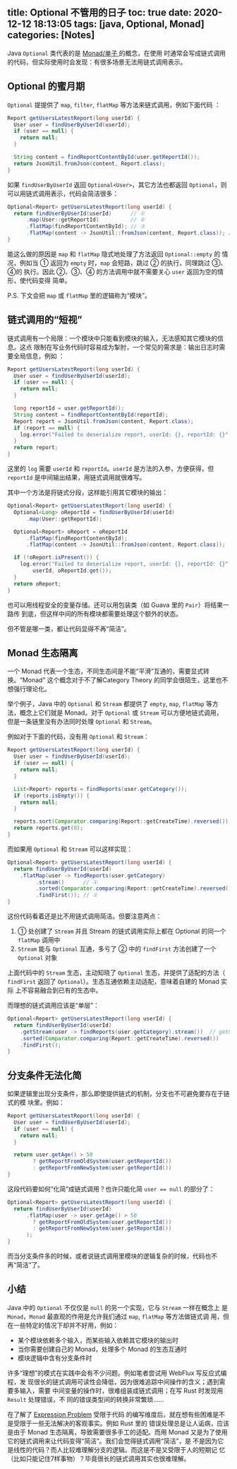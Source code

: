 title: Optional 不管用的日子
toc: true
date: 2020-12-12 18:13:05
tags: [java, Optional, Monad]
categories: [Notes]
---

Java `Optional` 类代表的是 [Monad/单子
](https://en.wikipedia.org/wiki/Monad_(functional_programming)) 的概念，在使用
时通常会写成链式调用的代码，但实际使用时会发现：有很多场景无法用链式调用表示。

## Optional 的蜜月期

`Optional` 提提供了 `map`, `filter`, `flatMap` 等方法来链式调用，例如下面代码
：

```java
Report getUsersLatestReport(long userId) {
  User user = findUserByUserId(userId);
  if (user == null) {
    return null;
  }

  String content = findReportContentById(user.getReportId());
  return JsonUtil.fromJson(content, Report.class);
}
```

如果 `findUserByUserId` 返回 `Optional<User>`，其它方法也都返回 `Optional`，则
可以用链式调用表示，代码会简洁很多：

```java
Optional<Report> getUsersLatestReport(long userId) {
  return findUserByUserId(userId)      // ①
      .map(User::getReportId)          // ②
      .flatMap(findReportContentById); // ③
      .flatMap(content -> JsonUtil::fromJson(content, Report.class)); // ④
}
```

能这么做的原因是 `map` 和 `flatMap` 隐式地处理了方法返回 `Optional::empty` 的
情况，例如当 ① 返回为 `empty` 时，`map` 会短路，跳过 ② 的执行，同理跳过 ③、④的
执行。因此 ②、③、④ 的方法调用中就不需要关心 `user` 返回为空的情形，使代码变得
简单。

P.S. 下文会把 `map` 或 `flatMap` 里的逻辑称为“模块”。

## 链式调用的“短视”

链式调用有一个局限：一个模块中只能看到模块的输入，无法感知其它模块的信息。这点
限制在写业务代码时容易成为掣肘，一个常见的需求是：输出日志时需要全局信息，例如
：

```java
Report getUsersLatestReport(long userId) {
  User user = findUserByUserId(userId);
  if (user == null) {
    return null;
  }

  long reportId = user.getReportId();
  String content = findReportContentById(reportId);
  Report report = JsonUtil.fromJson(content, Report.class);
  if (report == null) {
    log.error("Failed to deserialize report, userId: {}, reportId: {}", userId, reportId);
  }
  return report;
}
```

这里的 `log` 需要 `userId` 和 `reportId`。`userId` 是方法的入参，方便获得，但
`reportId` 是中间输出结果，用链式调用就很难写。

其中一个方法是将链式分段，这样能引用其它模块的输出：

```java
Optional<Report> getUsersLatestReport(long userId) {
  Optional<Long> oReportId = findUserByUserId(userId)
      .map(User::getReportId);

  Optional<Report> oReport = oReportId
      .flatMap(findReportContentById);
      .flatMap(content -> JsonUtil::fromJson(content, Report.class));

  if (!oReport.isPresent()) {
    log.error("Failed to deserialize report, userId: {}, reportId: {}",
        userId, oReportId.get());
  }
  return oReport;
}
```

也可以用线程安全的变量存储。还可以用包装类（如 Guava 里的 `Pair`）将结果一路传
到底，但这样中间的所有模块都需要处理这个额外的状态。

但不管是哪一类，都让代码显得不再“简洁”。

## Monad 生态隔离

一个 Monad 代表一个生态，不同生态间是不能“平滑”互通的，需要显式转换。“Monad”
这个概念对于不了解Category Theory 的同学会很陌生，这里也不想强行理论化。

举个例子，Java 中的 `Optional` 和 `Stream` 都提供了 `empty`, `map`, `flatMap`
等方法，概念上它们就是 Monad。对于 `Optional` 或 `Stream` 可以方便地链式调用，
但是一条链里没有办法同时处理 `Optional` 和 `Stream`。

例如对于下面的代码，没有用 `Optional` 和 `Stream`：

```java
Report getUsersLatestReport(long userId) {
  User user = findUserByUserId(userId);
  if (user == null) {
    return null;
  }

  List<Report> reports = findReports(user.getCategory());
  if (reports.isEmpty()) {
    return null;
  }

  reports.sort(Comparator.comparing(Report::getCreateTime).reversed());
  return reports.get(0);
}
```

而如果用 `Optional` 和 `Stream` 可以这样实现：

```java
Optional<Report> getUsersLatestReport(long userId) {
  return findUserByUserId(userId)
    .flatMap(user -> findReports(user.getCategory)
         .stream()      // ①
         .sorted(Comparator.comparing(Report::getCreateTime).reversed())
         .findFirst()); // ②
}
```

这份代码看着还是比不用链式调用简洁。但要注意两点：

1. ① 处创建了 `Stream` 并且 Stream 的链式调用实际上都在 Optional 的同一个
   `flatMap` 调用中
2. `Stream` 能与 `Optional` 互通，多亏了 ② 中的 `findFirst` 方法创建了一个
   `Optional` 对象

上面代码中的 `Stream` 生态，主动知晓了 `Optional` 生态，并提供了适配的方法（
`findFirst` 返回了 `Optional`）。生态互通依赖主动适配，意味着自建的 Monad 实际
上不容易融合到已有的生态中。

而理想的链式调用应该是“单层”：

```java
Optional<Report> getUsersLatestReport(long userId) {
  return findUserByUserId(userId)
    .getStream(user -> findReports(user.getCategory).stream())  // getStream 方法实际不存在
    .sorted(Comparator.comparing(Report::getCreateTime).reversed())
    .findFirst();
}
```

## 分支条件无法化简

如果逻辑里出现分支条件，那么即使提供链式的机制，分支也不可避免要存在于链式的模
块里。例如：

```java
Report getUsersLatestReport(long userId) {
  User user = findUserByUserId(userId);
  if (user == null) {
    return null;
  }

  return user.getAge() > 50
        ? getReportFromOldSystem(user.getReportId())
        : getReportFromNewSystem(user.getReportId())
}
```

这段代码要如何“化简”成链式调用？也许只能化简 `user == null` 的部分了：

```java
Optional<Report> getUsersLatestReport(long userId) {
  return findUserByUserId(userId)
      .flatMap(user -> user.getAge() > 50
        ? getReportFromOldSystem(user.getReportId())
        : getReportFromNewSystem(user.getReportId())
      );
}
```

而当分支条件多的时候，或者说链式调用里模块的逻辑复杂的时候，代码也不再“简洁”了。

## 小结

Java 中的 `Optional` 不仅仅是 `null` 的另一个实现，它与 `Stream` 一样在概念上
是 `Monad`，`Monad` 最直观的作用是允许我们通过 `map`, `flatMap` 等方法做链式调
用，但在一些特定的情况下却并不好用，例如：

- 某个模块依赖多个输入，而某些输入依赖其它模块的输出时
- 当你需要创建自己的 Monad，处理多个 Monad 的生态互通时
- 模块逻辑中含有分支条件时

许多“理想”的模式在实践中会有不少问题。例如笔者尝试用 WebFlux 写反应式编程，发
现很长的链式调用可读性会降低，因为很难追踪中间操作的含义；遇到需要多输入，需要
中间变量的操作时，很难组装成链式调用；在写 Rust 时发现用 `Result` 处理错误，不
同的错误类型间的转换非常繁琐……

在了解了 [Expression
Problem](https://lotabout.me/2018/Thoughts-on-Expression-Problem/) 受限于代码
的编写维度后，就在想有些困难是不是受限于一些无法解决的客观事实。例如 Rust 里的
错误处理总是让人诟病，应该是由于 Monad 生态隔离，导致需要很多手工的适配。而用
Monad 又是为了使用它的链式调用来让代码变得“简洁”。我们会觉得链式调用“简洁”，是
不是因为它是线性的代码？而人比较难理解分支的逻辑。而这是不是又受限于人的短期记
忆（比如只能记住7样事物）？毕竟很长的链式调用其实也很难理解。
